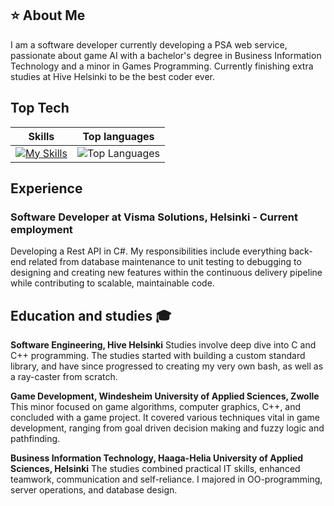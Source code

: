 ## ⭐️ About Me
I am a software developer currently developing a PSA web service, passionate about game AI with a bachelor's degree in Business Information Technology and a minor in Games Programming. Currently finishing extra studies at Hive Helsinki to be the best coder ever.

## Top Tech
| Skills | Top languages |
| --------------- | --------------- |
| [![My Skills](https://skillicons.dev/icons?i=cs,cpp,dotnet,git,c,azure-light,bash-light)](https://skillicons.dev) | ![Top Languages](https://github-readme-stats.vercel.app/api/top-langs/?username=merituulie) |

## Experience
### Software Developer at Visma Solutions, Helsinki - Current employment
Developing a Rest API in C#. My responsibilities include everything back-end related from database maintenance to unit testing to debugging to designing and creating new features within the continuous delivery pipeline while contributing to scalable, maintainable code.

## Education and studies 🎓
**Software Engineering, Hive Helsinki**
Studies involve deep dive into C and C++ programming. The studies started with building a custom standard library, and have since progressed to creating my very own bash, as well as a ray-caster from scratch.

**Game Development, Windesheim University of Applied Sciences, Zwolle**
This minor focused on game algorithms, computer graphics, C++, and concluded with a game project. It covered various techniques vital in game development, ranging from goal driven decision making and fuzzy logic and pathfinding.

**Business Information Technology, Haaga-Helia University of Applied Sciences, Helsinki**
The studies combined practical IT skills, enhanced teamwork, communication and self-reliance. I majored in OO-programming, server operations, and database design.
